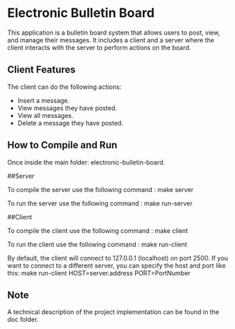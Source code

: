# Electronic Bulletin Board

This application is a bulletin board system that allows users to post, view, and manage their messages. It includes a client and a server where the client interacts with the server to perform actions on the board.

## Client Features

The client can do the following actions:

- Insert a message.
- View messages they have posted.
- View all messages.
- Delete a message they have posted.

## How to Compile and Run

Once inside the main folder: electronic-bulletin-board.

##Server

To compile the server use the following command : make server

To run the server use the following command : make run-server

##Client

To compile the client use the following command : make client

To run the client use the following command : make run-client

By default, the client will connect to 127.0.0.1 (localhost) on port 2500. If you want to connect to a different server, you can specify the host and port like this: make run-client HOST=server.address PORT=PortNumber



## Note

A technical description of the project implementation can be found in the doc folder.

